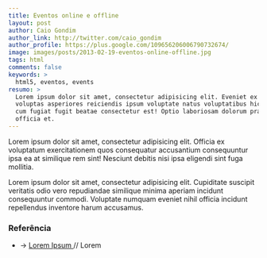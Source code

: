 ```yaml
---
title: Eventos online e offline
layout: post
author: Caio Gondim
author_link: http://twitter.com/caio_gondim
author_profile: https://plus.google.com/109656206006790732674/
image: images/posts/2013-02-19-eventos-online-offline.jpg
tags: html
comments: false
keywords: >
  html5, eventos, events
resumo: >
  Lorem ipsum dolor sit amet, consectetur adipisicing elit. Eveniet ex
  voluptas asperiores reiciendis ipsum voluptate natus voluptatibus hic
  cum fugiat fugit beatae consectetur est! Optio laboriosam dolorum praesentium
  officia et.
---
```


Lorem ipsum dolor sit amet, consectetur adipisicing elit. Officia ex voluptatum
exercitationem quos consequatur accusantium consequuntur ipsa ea at similique
rem sint! Nesciunt debitis nisi ipsa eligendi sint fuga mollitia.

Lorem ipsum dolor sit amet, consectetur adipisicing elit. Cupiditate suscipit
veritatis odio vero repudiandae similique minima aperiam incidunt consequuntur
commodi. Voluptate numquam eveniet nihil officia incidunt repellendus inventore
harum accusamus.

<aside class="fonte">
  <h3>Referência</h3>
  <ul>
    <li>→
      <a href="#">
			Lorem Ipsum
      </a>
      <span class="comment">// Lorem </span>
    </li>
  </ul>
</aside>

